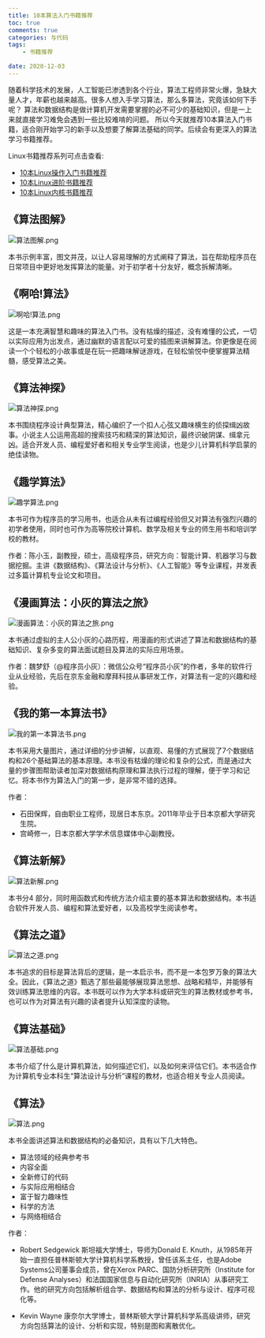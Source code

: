 ```yaml
---
title: 10本算法入门书籍推荐
toc: true
comments: true
categories: 与代码
tags: 
	- 书籍推荐

date: 2020-12-03
---
```


随着科学技术的发展，人工智能已渗透到各个行业，算法工程师非常火爆，急缺大量人才，年薪也越来越高。很多人想入手学习算法，那么多算法，究竟该如何下手呢？
算法和数据结构是做计算机开发需要掌握的必不可少的基础知识，但是一上来就直接学习难免会遇到一些比较难啃的问题。
所以今天就推荐10本算法入门书籍，适合刚开始学习的新手以及想要了解算法基础的同学。后续会有更深入的算法学习书籍推荐。

Linux书籍推荐系列可点击查看:
	
- [10本Linux操作入门书籍推荐](https://102no.com/2020/08/13/10-linux-introduction-books/)
- [10本Linux进阶书籍推荐](https://102no.com/2020/08/17/10-linux-advanced-books/)
- [10本Linux内核书籍推荐](https://102no.com/2020/09/01/10-linux-kernel-books/)


## 《算法图解》

![算法图解.png](https://i.loli.net/2020/12/03/czT2nw8ObVuxCPG.png)

本书示例丰富，图文并茂，以让人容易理解的方式阐释了算法，旨在帮助程序员在日常项目中更好地发挥算法的能量。对于初学者十分友好，概念拆解清晰。

## 《啊哈!算法》

![啊哈!算法.png](https://i.loli.net/2020/12/03/QbBNyeoVKuhZXGw.png)

这是一本充满智慧和趣味的算法入门书。没有枯燥的描述，没有难懂的公式，一切以实际应用为出发点，通过幽默的语言配以可爱的插图来讲解算法。你更像是在阅读一个个轻松的小故事或是在玩一把趣味解谜游戏，在轻松愉悦中便掌握算法精髓，感受算法之美。

## 《算法神探》

![算法神探.png](https://i.loli.net/2020/12/03/o1ajNycw4vtsudY.png)

本书围绕程序设计典型算法，精心编织了一个扣人心弦又趣味横生的侦探缉凶故事。小说主人公运用高超的搜索技巧和精深的算法知识，最终识破阴谋、缉拿元凶。适合开发人员、编程爱好者和相关专业学生阅读，也是少儿计算机科学启蒙的绝佳读物。

## 《趣学算法》

![趣学算法.png](https://i.loli.net/2020/12/03/IHehSkoPy6NmGra.png)

本书可作为程序员的学习用书，也适合从未有过编程经验但又对算法有强烈兴趣的初学者使用，同时也可作为高等院校计算机、数学及相关专业的师生用书和培训学校的教材。

作者：陈小玉，副教授，硕士，高级程序员，研究方向：智能计算、机器学习与数据挖掘。主讲《数据结构》、《算法设计与分析》、《人工智能》等专业课程，并发表过多篇计算机专业论文和项目。


## 《漫画算法：小灰的算法之旅》

![漫画算法：小灰的算法之旅.png](https://i.loli.net/2020/12/03/VQlrMnwbszA4vEK.png)

本书通过虚拟的主人公小灰的心路历程，用漫画的形式讲述了算法和数据结构的基础知识、复杂多变的算法面试题目及算法的实际应用场景。

作者：魏梦舒（@程序员小灰）：微信公众号“程序员小灰”的作者，多年的软件行业从业经验，先后在京东金融和摩拜科技从事研发工作，对算法有一定的兴趣和经验。


## 《我的第一本算法书》

![我的第一本算法书.png](https://i.loli.net/2020/12/03/VPkMTyJe9tcLQ8W.png)

本书采用大量图片，通过详细的分步讲解，以直观、易懂的方式展现了7个数据结构和26个基础算法的基本原理。本书没有枯燥的理论和复杂的公式，而是通过大量的步骤图帮助读者加深对数据结构原理和算法执行过程的理解，便于学习和记忆。将本书作为算法入门的第一步，是非常不错的选择。

作者：

- 石田保辉，自由职业工程师，现居日本东京。2011年毕业于日本京都大学研究生院。
- 宫崎修一，日本京都大学学术信息媒体中心副教授。

## 《算法新解》

![算法新解.png](https://i.loli.net/2020/12/03/bXwGTykVJjosr6A.png)

本书分4 部分，同时用函数式和传统方法介绍主要的基本算法和数据结构。本书适合软件开发人员、编程和算法爱好者，以及高校学生阅读参考。

## 《算法之道》

![算法之道.png](https://i.loli.net/2020/12/03/ENTOuHhIVDm954K.png)

本书追求的目标是算法背后的逻辑，是一本启示书，而不是一本包罗万象的算法大全。因此，《算法之道》甄选了那些最能够展现算法思想、战略和精华，并能够有效训练算法思维的内容。本书既可以作为大学本科或研究生的算法教材或参考书，也可以作为对算法有兴趣的读者提升认知深度的读物。

##  《算法基础》

![算法基础.png](https://i.loli.net/2020/12/03/BSJcQfo3s9CI7Ai.png)

本书介绍了什么是计算机算法，如何描述它们，以及如何来评估它们。本书适合作为计算机专业本科生“算法设计与分析”课程的教材，也适合相关专业人员阅读。

## 《算法》

![算法.png](https://i.loli.net/2020/12/03/r14eTGPUiNh8WBa.png)

本书全面讲述算法和数据结构的必备知识，具有以下几大特色。

- 算法领域的经典参考书
- 内容全面
- 全新修订的代码
- 与实际应用相结合
- 富于智力趣味性
- 科学的方法
- 与网络相结合

作者：

- Robert Sedgewick 斯坦福大学博士，导师为Donald E. Knuth，从1985年开始一直担任普林斯顿大学计算机科学系教授，曾任该系主任，也是Adobe Systems公司董事会成员，曾在Xerox PARC、国防分析研究所（Institute for Defense Analyses）和法国国家信息与自动化研究所（INRIA）从事研究工作。他的研究方向包括解析组合学、数据结构和算法的分析与设计、程序可视化等。

- Kevin Wayne 康奈尔大学博士，普林斯顿大学计算机科学系高级讲师，研究方向包括算法的设计、分析和实现，特别是图和离散优化。



